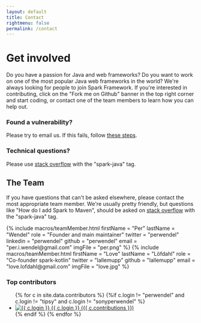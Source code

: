 ```yaml
---
layout: default
title: Contact
rightmenu: false
permalink: /contact
---
```


<h1 class="no-margin-top">Get involved</h1>
Do you have a passion for Java and web frameworks? Do you want to work on one of the most popular Java web frameworks in the world? We're always looking for people to join Spark Framework. If you're interested in contributing, click on the "Fork me on Github" banner in the top right corner and start coding, or contact one of the team members to learn how you can help out.

### Found a vulnerability?
Please try to email us. If this fails, follow [these steps](/news#best-practice-for-reporting-vulnerabilities).

### Technical questions?
Please use [stack overflow](http://stackoverflow.com/questions/tagged/spark-java) with the "spark-java" tag.

## The Team
If you have questions that can't be asked elsewhere, please contact the most appropriate team member.
We're usually pretty friendly, but questions like "How do I add Spark to Maven", should be asked on 
[stack overflow](http://stackoverflow.com/questions/tagged/spark-java) with the "spark-java" tag.

<div class="team">
{% include macros/teamMember.html
    firstName = "Per"
    lastName = "Wendel"
    role = "Founder and main maintainer"
    twitter = "perwendel"
    linkedin = "perwendel" 
    github = "perwendel" 
    email = "per.i.wendel@gmail.com"
    imgFile = "per.png"
%}
{% include macros/teamMember.html 
    firstName = "Love"
    lastName = "Löfdahl"
    role = "Co-founder spark-kotlin"
    twitter = "lallemupp"
    github = "lallemupp"
    email = "love.lofdahl@gmail.com" 
    imgFile = "love.jpg"
%}
</div>

### Top contributors

<ul class="contributors">
{% for c in site.data.contributors %}
  {%if c.login != "perwendel" and c.login != "tipsy" and c.login != "sonyperwendel" %}
  <li>
    <a href="{{c.html_url}}">
        <img src="{{ c.avatar_url }}" alt="{{ c.login }}">
        <span>{{ c.login }} ({{ c.contributions }})</span>
    </a>
  </li>
  {% endif %}
{% endfor %}
</ul>
